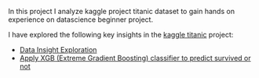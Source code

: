 In this project I analyze kaggle project titanic dataset to gain hands on experience on datascience beginner project.

I have explored the following key insights in the [kaggle titanic](https://www.kaggle.com/c/titanic) project:

- [Data Insight Exploration](https://github.com/mdkhan1/DataScience/blob/master/titanic_sink/analysis/Helper_Plotter.ipynb)
- [Apply XGB (Extreme Gradient Boosting) classifier to predict survived or not](https://github.com/mdkhan1/DataScience/blob/master/titanic_sink/titanic_model.py)